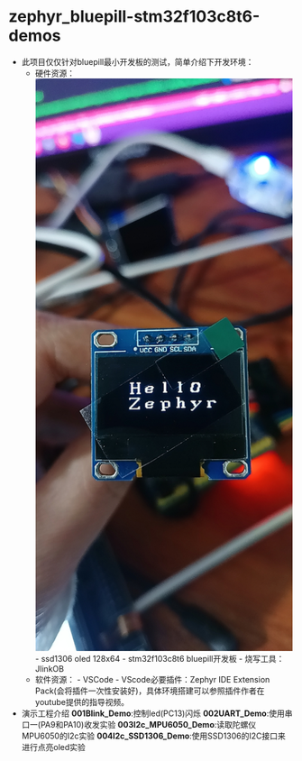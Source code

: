 # zephyr_bluepill-stm32f103c8t6-demos

- 此项目仅仅针对bluepill最小开发板的测试，简单介绍下开发环境：
    - 硬件资源：
        ![alt text](004I2c_SSD1306_Demo/docs/demo.jpg)
          - ssd1306 oled 128x64
          - stm32f103c8t6 bluepill开发板
          - 烧写工具：JlinkOB
    - 软件资源：
          - VSCode
          - VScode必要插件：Zephyr IDE Extension Pack(会将插件一次性安装好)，具体环境搭建可以参照插件作者在youtube提供的指导视频。
- 演示工程介绍
  **001Blink_Demo**:控制led(PC13)闪烁
  **002UART_Demo**:使用串口一(PA9和PA10)收发实验
  **003I2c_MPU6050_Demo**:读取陀螺仪MPU6050的I2c实验
  **004I2c_SSD1306_Demo**:使用SSD1306的I2C接口来进行点亮oled实验